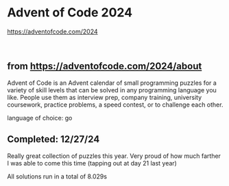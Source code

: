 # Advent of Code 2024

https://adventofcode.com/2024

<br/>

## from https://adventofcode.com/2024/about

Advent of Code is an Advent calendar of small programming puzzles for a variety of skill levels that can be solved in any programming language you like. People use them as interview prep, company training, university coursework, practice problems, a speed contest, or to challenge each other.

language of choice: go

## Completed: 12/27/24

Really great collection of puzzles this year. Very proud of how much farther I was able to come this time (tapping out at day 21 last year)

All solutions run in a total of 8.029s
